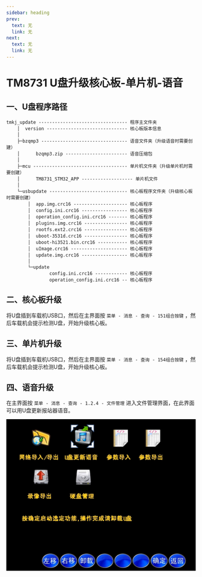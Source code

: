 ```yaml
---
sidebar: heading
prev:
  text: 无
  link: 无
next:
  text: 无
  link: 无
---
```


# TM8731 U盘升级核心板-单片机-语音

## **一、U盘程序路径**

```
tmkj_update --------------------------------- 程序主文件夹  
    │  version ------------------------------ 核心板版本信息
    │
    ├─bzqmp3 -------------------------------- 语音文件夹（升级语音时需要创建）
    │      bzqmp3.zip ----------------------- 语音压缩包
    │
    ├─mcu ----------------------------------- 单片机文件夹（升级单片机时需要创建）
    │      TM8731_STM32_APP ------------------- 单片机文件
    │
    └─usbupdate ----------------------------- 核心板程序文件夹（升级核心板时需要创建）
        │  app.img.crc16 -------------------- 核心板程序
        │  config.ini.crc16 ----------------- 核心板程序
        │  operation_config.ini.crc16 ------- 核心板程序
        │  plugins.img.crc16 ---------------- 核心板程序
        │  rootfs.ext2.crc16 ---------------- 核心板程序
        │  uboot-3531d.crc16 ---------------- 核心板程序
        │  uboot-hi3521.bin.crc16 ----------- 核心板程序
        │  uImage.crc16 --------------------- 核心板程序
        │  update.img.crc16 ----------------- 核心板程序
        │
        └─update
                config.ini.crc16 ------------ 核心板程序
                operation_config.ini.crc16 -- 核心板程序

```

## **二、核心板升级**

将U盘插到车载机USB口，然后在主界面按 `菜单 - 消息 - 查询 - 151组合按键` ，然后车载机会提示检测U盘，开始升级核心板。

## **三、单片机升级**

将U盘插到车载机USB口，然后在主界面按 `菜单 - 消息 - 查询 - 154组合按键` ，然后车载机会提示检测U盘，开始升级核心板。

## **四、语音升级**

在主界面按 `菜单 - 消息 - 查询 - 1.2.4 - 文件管理` 进入文件管理界面，在此界面可以用U盘更新报站器语音。

![U盘导入语音页面.png](/articles/TM8731U盘升级核心板-单片机-语音/U盘导入语音页面.png )

